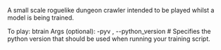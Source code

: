 A small scale roguelike dungeon crawler intended to be played whilst a model is being trained.

To play: 
    btrain <training script name>
    Args (optional): 
        -pyv <python version>, --python_version # Specifies the python version that should be used when running your training script.
